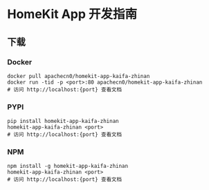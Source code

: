 # HomeKit App 开发指南

## 下载

### Docker

```
docker pull apachecn0/homekit-app-kaifa-zhinan
docker run -tid -p <port>:80 apachecn0/homekit-app-kaifa-zhinan
# 访问 http://localhost:{port} 查看文档
```

### PYPI

```
pip install homekit-app-kaifa-zhinan
homekit-app-kaifa-zhinan <port>
# 访问 http://localhost:{port} 查看文档
```

### NPM

```
npm install -g homekit-app-kaifa-zhinan
homekit-app-kaifa-zhinan <port>
# 访问 http://localhost:{port} 查看文档
```